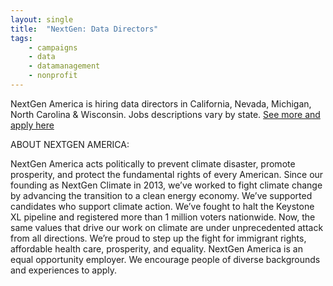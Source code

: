 ```yaml
---
layout: single
title:  "NextGen: Data Directors"
tags: 
    - campaigns
    - data
    - datamanagement
    - nonprofit
---
```


NextGen America is hiring data directors in California, Nevada, Michigan, North Carolina & Wisconsin.
Jobs descriptions vary by state.
[See more and apply here](https://nextgenamerica.org/jobs/)

ABOUT NEXTGEN AMERICA:

NextGen America acts politically to prevent climate disaster, promote prosperity, and protect the fundamental rights of every American.
Since our founding as NextGen Climate in 2013, we’ve worked to fight climate change by advancing the transition to a clean energy economy. We’ve supported candidates who support climate action. We’ve fought to halt the Keystone XL pipeline and registered more than 1 million voters nationwide.
Now, the same values that drive our work on climate are under unprecedented attack from all directions.
We’re proud to step up the fight for immigrant rights, affordable health care, prosperity, and equality.
NextGen America is an equal opportunity employer. We encourage people of diverse backgrounds and experiences to apply. 
